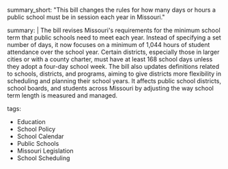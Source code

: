 summary_short: "This bill changes the rules for how many days or hours a public school must be in session each year in Missouri."

summary: |
  The bill revises Missouri's requirements for the minimum school term that public schools need to meet each year. Instead of specifying a set number of days, it now focuses on a minimum of 1,044 hours of student attendance over the school year. Certain districts, especially those in larger cities or with a county charter, must have at least 168 school days unless they adopt a four-day school week. The bill also updates definitions related to schools, districts, and programs, aiming to give districts more flexibility in scheduling and planning their school years. It affects public school districts, school boards, and students across Missouri by adjusting the way school term length is measured and managed.

tags:
  - Education
  - School Policy
  - School Calendar
  - Public Schools
  - Missouri Legislation
  - School Scheduling
